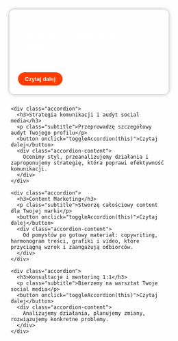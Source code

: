 <!DOCTYPE html>
<html lang="pl">
<head>
  <meta charset="UTF-8" />
  <meta name="viewport" content="width=device-width, initial-scale=1.0" />
  <title>Akordeony</title>
  <link href="https://fonts.googleapis.com/css2?family=Poppins:wght@400;600&display=swap" rel="stylesheet" />
  <style>
    * {
      box-sizing: border-box;
      margin: 0;
      padding: 3px;
    }

    html, body {
      width: 100%;
      font-family: 'Poppins', sans-serif;
      background: transparent;
      color: #ffffff;
      overflow: visible;
      height: auto;
    }

    .container {
      max-width: 670px;
      width: 100%;
      padding: 30px 16px;
      margin: 0 auto;
    }

    .accordion {
      background: rgba(255, 255, 255, 0.25);
      border-radius: 12px;
      padding: 20px;
      margin-bottom: 24px;
      box-shadow: 0 0 10px rgba(0,0,0,0.3);
    }

    .accordion h3 {
      font-size: 19px;
      margin-bottom: 8px;
      font-weight: 600;
      color: #ffffff;
    }

    .accordion p.subtitle {
      font-size: 13px;
      margin-bottom: 12px;
      color: #ffffff;
    }

    .accordion button {
      background: #FF3D00;
      color: #ffffff;
      font-weight: 600;
      border: none;
      padding: 8px 16px;
      cursor: pointer;
      border-radius: 25px;
      font-size: 13px;
    }

    .accordion-content {
      display: none;
      margin-top: 16px;
      font-size: 13px;
      color: #ffffff;
    }

    .accordion-content.open {
      display: block;
    }

    @media screen and (max-width: 800px) {
      .container {
        padding: 30px 12px;
      }

      .accordion {
        padding: 16px;
        margin-bottom: 20px;
      }

      .accordion h3 {
        font-size: 17px;
      }

      .accordion p.subtitle,
      .accordion-content,
      .accordion button {
        font-size: 13px;
      }

      .accordion button {
        padding: 10px 16px;
      }
    }
  </style>
</head>
<body>
  <div class="container">
    <div class="accordion">
      <h3>Kompleksowa obsługa Social Media</h3>
      <p class="subtitle">Oddajesz mi swoje social media – i śpisz spokojnie</p>
      <button onclick="toggleAccordion(this)">Czytaj dalej</button>
      <div class="accordion-content">
        Od pomysłów po gotowy materiał: copywriting, harmonogram treści, grafiki i dynamiczne video, które przyciągną wzrok i zaangażują odbiorców.
      </div>
    </div>

    <div class="accordion">
      <h3>Strategia komunikacji i audyt social media</h3>
      <p class="subtitle">Przeprowadzę szczegółowy audyt Twojego profilu</p>
      <button onclick="toggleAccordion(this)">Czytaj dalej</button>
      <div class="accordion-content">
        Ocenimy styl, przeanalizujemy działania i zaproponujemy strategię, która poprawi efektywność komunikacji.
      </div>
    </div>

    <div class="accordion">
      <h3>Content Marketing</h3>
      <p class="subtitle">Stworzę całościowy content dla Twojej marki</p>
      <button onclick="toggleAccordion(this)">Czytaj dalej</button>
      <div class="accordion-content">
        Od pomysłów po gotowy materiał: copywriting, harmonogram treści, grafiki i video, które przyciągną wzrok i zaangażują odbiorców.
      </div>
    </div>

    <div class="accordion">
      <h3>Konsultacje i mentoring 1:1</h3>
      <p class="subtitle">Bierzemy na warsztat Twoje social media</p>
      <button onclick="toggleAccordion(this)">Czytaj dalej</button>
      <div class="accordion-content">
        Analizujemy działania, planujemy zmiany, rozwiązujemy konkretne problemy.
      </div>
    </div>
  </div>

  <!-- Toggle logic -->
  <script>
    function toggleAccordion(button) {
      const allContents = document.querySelectorAll('.accordion-content');
      const content = button.nextElementSibling;

      allContents.forEach(el => {
        if (el !== content) el.classList.remove('open');
      });

      content.classList.toggle('open');

      // Notify parent iframe to resize
      if (window.parentIFrame) {
        setTimeout(() => window.parentIFrame.size(), 150);
      }
    }
  </script>

  <!-- Required for iframeResizer -->
  <script src="https://cdn.jsdelivr.net/npm/iframe-resizer/js/iframeResizer.contentWindow.min.js"></script>
</body>
</html>
